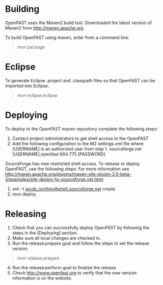 Building
========
  OpenFAST uses the Maven2 build tool. Downloaded the latest version of Maven2 from http://maven.apache.org.

  To build OpenFAST using maven, enter from a command line:
  > mvn package

Eclipse
=======  
  To generate Eclipse .project and .classpath files so that OpenFAST can be imported into Eclipse:
  > mvn eclipse:eclipse

Deploying
=========
  To deploy to the OpenFAST maven repository complete the following steps:
  1. Contact project administrators to get shell access to the OpenFAST
  2. Add the following configuration to the M2 settings.xml file where [USERNAME] is an authorized user from step 1.
    <server>
      <id>sourceforge.net</id>
      <username>[USERNAME],openfast</username>
      <filePermissions>664</filePermissions>
      <directoryPermissions>775</directoryPermissions>
	  <password>[PASSWORD]</password>
    </server>

  SourceForge has new restricted shell access.  To release or deploy OpenFAST, use the following steps:
  For more information see http://maven.apache.org/plugins/maven-site-plugin-3.0-beta-3/examples/site-deploy-to-sourceforge.net.html
   1. ssh -t jacob_northey@shell.sourceforge.net create
   2. mvn deploy
   
Releasing
=========
  1. Check that you can successfully deploy OpenFAST by following the steps in the [Deploying] section.
  2. Make sure all local changes are checked in.
  3. Run the release:prepare goal and follow the steps to set the release version.
  > mvn release:prepare
  4. Run the release:perform goal to finalize the release.
  5. Check http://www.openfast.org to verify that the new version information is on the website.
